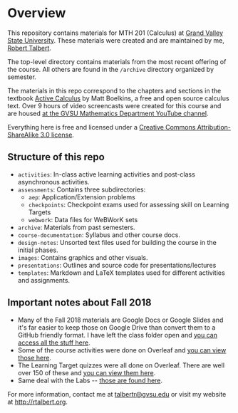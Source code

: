 # Overview 

This repository contains materials for MTH 201 (Calculus) at [Grand Valley State University](http://gvsu.edu). These materials were created and are maintained by me, [Robert Talbert](http://rtalbert.org). 

The top-level directory contains materials from the most recent offering of the course. All others are found in the `/archive` directory organized by semester. 

The materials in this repo correspond to the chapters and sections in the textbook [Active Calculus](https://activecalculus.org/single/) by Matt Boelkins, a free and open source calculus text. Over 9 hours of video screencasts were created for this course and are housed [at the GVSU Mathematics Department YouTube channel](http://bit.ly/GVSUCalculus). 

Everything here is free and licensed under a [Creative Commons Attribution-ShareAlike 3.0 license](http://creativecommons.org/licenses/by-sa/3.0/us/). 


## Structure of this repo

+ `activities`: In-class active learning activities and post-class asynchronous activities. 
+ `assessments`: Contains three subdirectories: 
  + `aep`: Application/Extension problems
  + `checkpoints`: Checkpoint exams used for assessing skill on Learning Targets 
  + `webwork`: Data files for WeBWorK sets 
+ `archive`: Materials from past semesters. 
+ `course-documentation`: Syllabus and other course docs. 
+ `design-notes`: Unsorted text files used for building the course in the initial phases.
+ `images`: Contains graphics and other visuals.
+ `presentations`: Outlines and source code for presentations/lectures 
+ `templates`: Markdown and LaTeX templates used for different activities and assignments. 

## Important notes about Fall 2018 

- Many of the Fall 2018 materials are Google Docs or Google Slides and it's far easier to keep those on Google Drive than convert them to a GitHub friendly format. I have left the class folder open and [you can access all the stuff here](https://drive.google.com/open?id=1YqJRi657BtBi_XipD3g1IYw3iY7G71SL). 
- Some of the course activities were done on Overleaf and [you can view those here](https://www.overleaf.com/read/zbkvqpqbyrrd).
- The Learning Target quizzes were all done on Overleaf. There are well over 150 of these and [you can view them here](https://www.overleaf.com/read/hyxgvrvmvhvy
). 
-  Same deal with the Labs -- [those are found here](https://www.overleaf.com/read/ychjvqvdzymt).  

For more information, contact me at talbertr@gvsu.edu or visit my website at http://rtalbert.org. 